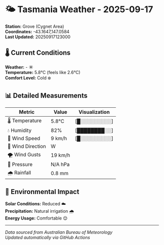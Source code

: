 # 🌤️ Tasmania Weather - 2025-09-17

**Station:** Grove (Cygnet Area)  
**Coordinates:** -43.1647,147.0584  
**Last Updated:** 20250917123000

## 🌡️ Current Conditions

**Weather:** - ☀️  
**Temperature:** 5.8°C (feels like 2.6°C)  
**Comfort Level:** Cold ❄️

## 📊 Detailed Measurements

| Metric | Value | Visualization |
|--------|-------|---------------|
| 🌡️ Temperature | 5.8°C | [█░░░░░░░░░] |
| 💧 Humidity | 82% | [████████░░] |
| 💨 Wind Speed | 9 km/h | [█░░░░░░░░░] |
| 🧭 Wind Direction | W | |
| 🌪️ Wind Gusts | 19 km/h | |
| 🔽 Pressure | N/A hPa | |
| 🌧️ Rainfall | 0.8 mm | |

## 🌱 Environmental Impact

**Solar Conditions:** Reduced ☁️  
**Precipitation:** Natural irrigation 🌧️  
**Energy Usage:** Comfortable 😌

---
*Data sourced from Australian Bureau of Meteorology*  
*Updated automatically via GitHub Actions*
